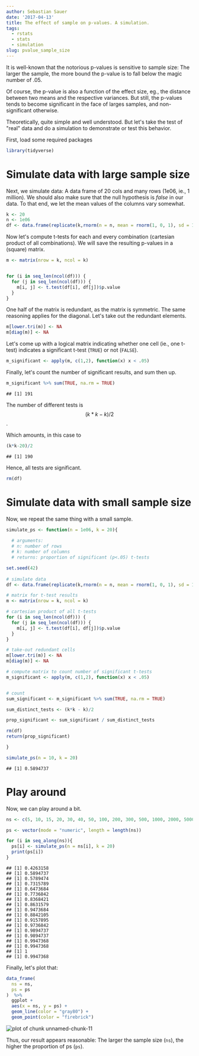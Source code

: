 ```yaml
---
author: Sebastian Sauer
date: '2017-04-13'
title: The effect of sample on p-values. A simulation.
tags:
  - rstats
  - stats
  - simulation
slug: pvalue_sample_size
---
```





It is well-known that the notorious p-values is sensitive to sample size: The larger the sample, the more bound the p-value is to fall below the magic number of .05.

Of course, the p-value is also a function of the effect size, eg., the distance between two means and the respective variances. But still, the p-values tends to become significant in the face of larges samples, and non-significant otherwise.

Theoretically, quite simple and well understood. But let's take the test of "real" data and do a simulation to demonstrate or test this behavior.

First, load some required packages

```r
library(tidyverse)
```


# Simulate data with large sample size

Next, we simulate data: A data frame of 20 cols and many rows (1e06, ie., 1 million). We should also make sure that the null hypothesis is *false* in our data. To that end, we let the mean values of the columns vary somewhat.


```r
k <- 20
n <- 1e06
df <- data.frame(replicate(k,rnorm(n = n, mean = rnorm(1, 0, 1), sd = 1)))
```


Now let's compute t-tests for each and every combination (cartesian product of all combinations). We will save the resulting p-values in a (square) matrix.


```r
m <- matrix(nrow = k, ncol = k)


for (i in seq_len(ncol(df))) {
  for (j in seq_len(ncol(df))) {
    m[i, j] <- t.test(df[i], df[j])$p.value
  }
}
```


One half of the matrix is redundant, as the matrix is symmetric. The same reasoning applies for the diagonal. Let's take out the redundant elements.


```r
m[lower.tri(m)] <- NA
m[diag(m)] <- NA
```

Let's come up with a logical matrix indicating whether one cell (ie., one t-test) indicates a significant t-test (`TRUE`) or not (`FALSE`).


```r
m_significant <- apply(m, c(1,2), function(x) x < .05)
```


Finally, let's count the number of significant results, and sum then up.


```r
m_significant %>% sum(TRUE, na.rm = TRUE)
```

```
## [1] 191
```

The number of different tests is $$(k*k - k)/2$$.

Which amounts, in this case to


```r
(k*k-20)/2
```

```
## [1] 190
```


Hence, all tests are significant.


```r
rm(df)
```



# Simulate data with small sample size

Now, we repeat the same thing with a small sample.


```r
simulate_ps <- function(n = 1e06, k = 20){
  
  # arguments:
  # n: number of rows
  # k: number of columns
  # returns: proportion of significant (p<.05) t-tests

set.seed(42)  
  
# simulate data
df <- data.frame(replicate(k,rnorm(n = n, mean = rnorm(1, 0, 1), sd = 1)))

# matrix for t-test results
m <- matrix(nrow = k, ncol = k)

# cartesian product of all t-tests
for (i in seq_len(ncol(df))) {
  for (j in seq_len(ncol(df))) {
    m[i, j] <- t.test(df[i], df[j])$p.value
  }
}

# take-out redundant cells
m[lower.tri(m)] <- NA
m[diag(m)] <- NA

# compute matrix to count number of significant t-tests
m_significant <- apply(m, c(1,2), function(x) x < .05)


# count
sum_significant <- m_significant %>% sum(TRUE, na.rm = TRUE)

sum_distinct_tests <- (k*k - k)/2

prop_significant <- sum_significant / sum_distinct_tests

rm(df)
return(prop_significant)

}

simulate_ps(n = 10, k = 20)
```

```
## [1] 0.5894737
```

# Play around

Now, we can play around a bit.


```r
ns <- c(5, 10, 15, 20, 30, 40, 50, 100, 200, 300, 500, 1000, 2000, 5000, 10000, 2e04, 5e04, 1e05)

ps <- vector(mode = "numeric", length = length(ns))

for (i in seq_along(ns)){
  ps[i] <- simulate_ps(n = ns[i], k = 20)
  print(ps[i])
}
```

```
## [1] 0.4263158
## [1] 0.5894737
## [1] 0.5789474
## [1] 0.7315789
## [1] 0.6473684
## [1] 0.7736842
## [1] 0.8368421
## [1] 0.8631579
## [1] 0.9473684
## [1] 0.8842105
## [1] 0.9157895
## [1] 0.9736842
## [1] 0.9894737
## [1] 0.9894737
## [1] 0.9947368
## [1] 0.9947368
## [1] 1
## [1] 0.9947368
```


Finally, let's plot that:


```r
data_frame(
  ns = ns,
  ps = ps
)  %>% 
  ggplot +
  aes(x = ns, y = ps) +
  geom_line(color = "gray80") +
  geom_point(color = "firebrick")
```


<img src="https://sebastiansauer.github.io/images/2017-04-13/figure/unnamed-chunk-11-1.png" title="plot of chunk unnamed-chunk-11" alt="plot of chunk unnamed-chunk-11" style="display: block; margin: auto;" />


Thus, our result appears reasonable: The larger the sample size (`ns`), the higher the proportion of ps (`ps`).
